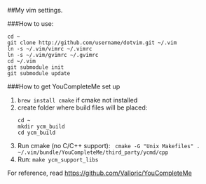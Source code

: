 ##My vim settings.

###How to use:

```
cd ~
git clone http://github.com/username/dotvim.git ~/.vim
ln -s ~/.vim/vimrc ~/.vimrc
ln -s ~/.vim/gvimrc ~/.gvimrc
cd ~/.vim
git submodule init
git submodule update
```

###How to get YouCompleteMe set up

1. ``brew install cmake`` if cmake not installed
2. create folder where build files will be placed:
    ```
    cd ~
    mkdir ycm_build
    cd ycm_build
    ```
3. Run cmake (no C/C++ support):
    ``` cmake -G "Unix Makefiles" . ~/.vim/bundle/YouCompleteMe/third_party/ycmd/cpp```
4. Run:
    ```make ycm_support_libs```

For reference, read https://github.com/Valloric/YouCompleteMe
